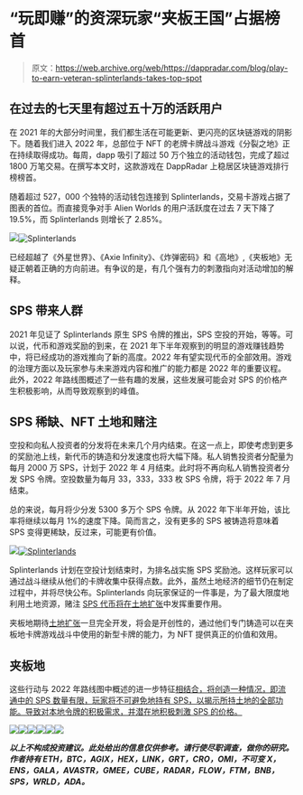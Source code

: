 # “玩即赚”的资深玩家“夹板王国”占据榜首

> 原文：<https://web.archive.org/web/https://dappradar.com/blog/play-to-earn-veteran-splinterlands-takes-top-spot>

## 在过去的七天里有超过五十万的活跃用户

在 2021 年的大部分时间里，我们都生活在可能更新、更闪亮的区块链游戏的阴影下。随着我们进入 2022 年，总部位于 NFT 的老牌卡牌战斗游戏《分裂之地》正在持续取得成功。每周，dapp 吸引了超过 50 万个独立的活动钱包，完成了超过 1800 万笔交易。在撰写本文时，这款游戏在 DappRadar 上稳居区块链游戏排行榜榜首。

随着超过 527，000 个独特的活动钱包连接到 Splinterlands，交易卡游戏占据了图表的首位。而直接竞争对手 Alien Worlds 的用户活跃度在过去 7 天下降了 19.5%，而 Splinterlands 则增长了 2.85%。

![](img/847e0878b6621a63cf5b165279af6894.png)![Splinterlands](img/875a426f8dda018236d1b80b42b56b01.png)

已经超越了《外星世界》、《Axie Infinity》、《炸弹密码》和《高地》,《夹板地》无疑正朝着正确的方向前进。有争议的是，有几个强有力的刺激指向对活动增加的解释。

## SPS 带来人群

2021 年见证了 Splinterlands 原生 SPS 令牌的推出，SPS 空投的开始，等等。可以说，代币和游戏奖励的到来，在 2021 年下半年观察到的明显的游戏赚钱趋势中，将已经成功的游戏推向了新的高度。2022 年有望实现代币的全部效用。游戏的治理方面以及玩家参与未来游戏内容和推广的能力都是 2022 年的重要议程。此外，2022 年路线图概述了一些有趣的发展，这些发展可能会对 SPS 的价格产生积极影响，从而导致观察到的峰值。

## SPS 稀缺、NFT 土地和赌注

空投和向私人投资者的分发将在未来几个月内结束。在这一点上，即使考虑到更多的奖励池上线，新代币的铸造和分发速度也将大幅下降。私人销售投资者分配量为每月 2000 万 SPS，计划于 2022 年 4 月结束。此时将不再向私人销售投资者分发 SPS 令牌。空投数量为每月 33，333，333 枚 SPS 令牌，将于 2022 年 7 月结束。

总的来说，每月将少分发 5300 多万个 SPS 令牌。从 2022 年下半年开始，该比率将继续以每月 1%的速度下降。简而言之，没有更多的 SPS 被铸造将意味着 SPS 变得更稀缺，反过来，可能更有价值。

[](https://web.archive.org/web/20220929043211/https://dappradar.com/hub/token/bsc/SPS?from=0x1633b7157e7638c4d6593436111bf125ee74703f)[![](img/208c9216d84d3548b499fb6d2e0976e6.png)<picture>![Splinterlands](img/65d808ef0451ba488f12d570c3234145.png)</picture>](https://web.archive.org/web/20220929043211/https://dappradar.com/hub/token/bsc/SPS?from=0x1633b7157e7638c4d6593436111bf125ee74703f)

Splinterlands 计划在空投计划结束时，为排名战实施 SPS 奖励池。这样玩家可以通过战斗继续从他们的卡牌收集中获得点数。此外，虽然土地经济的细节仍在制定过程中，并将尽快公布。Splinterlands 向玩家保证的一件事是，为了最大限度地利用土地资源，赌注 [SPS 代币将在土地扩张](https://web.archive.org/web/20220929043211/https://peakd.com/splinterlands/@splinterlands/splinterlands-land-expansion-details)中发挥重要作用。

夹板地期待[土地扩张](https://web.archive.org/web/20220929043211/https://peakd.com/splinterlands/@splinterlands/splinterlands-land-expansion-details)一旦完全开发，将会是开创性的，通过他们专门铸造可以在夹板地卡牌游戏战斗中使用的新型卡牌的能力，为 NFT 提供真正的价值和效用。

## 夹板地

这些行动与 2022 年路线图中概述的进一步特征[相结合，将创造一种情况，即流通中的 SPS 数量有限，玩家将不可避免地持有 SPS，以揭示所持土地的全部功能。导致对本地令牌的积极需求，并潜在地积极刺激 SPS 的价格。](https://web.archive.org/web/20220929043211/https://peakd.com/splinterlands/@splinterlands/splintershards-sps-2022-roadmap)

[](https://web.archive.org/web/20220929043211/https://dappradar.com/hub/swap/bsc/BNB/SPS)[![](img/87befc4a1e42119d30e207f259589417.png)<picture>![](img/8c358e388eece8c2d78245eed0a0ffc5.png)</picture>](https://web.archive.org/web/20220929043211/https://dappradar.com/hub/swap/bsc/BNB/SPS)[](https://web.archive.org/web/20220929043211/https://dappradar.com/blog/splinterlands-guide-to-play-and-earn)[![](img/87befc4a1e42119d30e207f259589417.png)<picture>![](img/ee2b1c0da6dbd9399d4db022b39aeda4.png)</picture>](https://web.archive.org/web/20220929043211/https://dappradar.com/blog/splinterlands-guide-to-play-and-earn)[](https://web.archive.org/web/20220929043211/https://dappradar.com/hub/swap/eth/ETH/DEC_1)[![](img/87befc4a1e42119d30e207f259589417.png)<picture>![](img/80037c4f07e02cc5c496c2f261092cad.png)</picture>](https://web.archive.org/web/20220929043211/https://dappradar.com/hub/swap/eth/ETH/DEC_1)

***以上不构成投资建议。此处给出的信息仅供参考。请行使尽职调查，做你的研究。作者持有 ETH，BTC，AGIX，HEX，LINK，GRT，CRO，OMI，不可变 X，ENS，GALA，AVASTR，GMEE，CUBE，RADAR，FLOW，FTM，BNB，SPS，WRLD，ADA。***